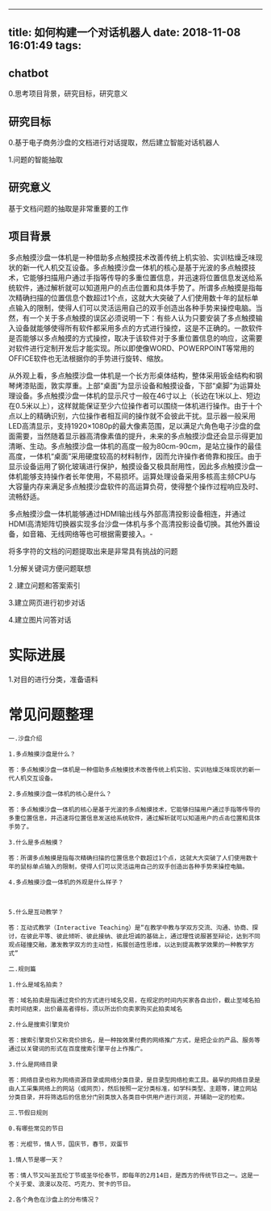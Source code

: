 
---
title: 如何构建一个对话机器人
date: 2018-11-08 16:01:49
tags:
---

## chatbot

0.思考项目背景，研究目标，研究意义

## 研究目标

0.基于电子商务沙盘的文档进行对话提取，然后建立智能对话机器人

1.问题的智能抽取

## 研究意义

基于文档问题的抽取是非常重要的工作

## 项目背景

多点触摸沙盘一体机是一种借助多点触摸技术改善传统上机实验、实训枯燥乏味现状的新一代人机交互设备。多点触摸沙盘一体机的核心是基于光波的多点触摸技术，它能够扫描用户通过手指等传导的多重位置信息，并迅速将位置信息发送给系统软件，通过解析就可以知道用户的点击位置和具体手势了。所谓多点触摸是指每次精确扫描的位置信息个数超过1个点，这就大大突破了人们使用数十年的鼠标单点输入的限制，使得人们可以灵活运用自己的双手创造出各种手势来操控电脑。当然，有一个关于多点触摸的误区必须说明一下：有些人认为只要安装了多点触摸输入设备就能够使得所有软件都采用多点的方式进行操控，这是不正确的。一款软件是否能够以多点触摸的方式操控，取决于该软件对于多重位置信息的响应，这需要对软件进行定制开发后才能实现。所以即使像WORD、POWERPOINT等常用的OFFICE软件也无法根据你的手势进行旋转、缩放。

从外观上看，多点触摸沙盘一体机是一个长方形桌体结构，整体采用钣金结构和钢琴烤漆贴面，敦实厚重。上部“桌面”为显示设备和触摸设备，下部“桌脚”为运算处理设备。多点触摸沙盘一体机的显示尺寸一般在46寸以上（长边在1米以上、短边在0.5米以上），这样就能保证至少六位操作者可以围绕一体机进行操作。由于十个点以上的精确识别，六位操作者相互间的操作就不会彼此干扰。显示器一般采用LED高清显示，支持1920×1080p的最大像素范围，足以满足六角色电子沙盘的盘面需要，当然随着显示器高清像素值的提升，未来的多点触摸沙盘还会显示得更加清晰、生动。多点触摸沙盘一体机的高度一般为80cm-90cm，是站立操作的最佳高度，一体机“桌面”采用硬度较高的材料制作，因而允许操作者倚靠和按压。由于显示设备运用了钢化玻璃进行保护，触摸设备又极具耐用性，因此多点触摸沙盘一体机能够支持操作者长年使用，不易损坏。运算处理设备采用多核高主频CPU与大容量内存来满足多点触摸沙盘软件的高运算负荷，使得整个操作过程响应及时、流畅舒适。

多点触摸沙盘一体机能够通过HDMI输出线与外部高清投影设备相连，并通过HDMI高清矩阵切换器实现多台沙盘一体机与多个高清投影设备切换。其他外置设备，如音箱、无线网络等也可根据需要接入。­­­­­­­-

将多字符的文档的问题提取出来是非常具有挑战的问题

1.分解关键词方便问题联想

2 .建立问题和答案索引

3.建立网页进行初步对话

4.建立图片问答对话

# 实际进展

1.对目的进行分类，准备语料



# 常见问题整理
```
一.沙盘介绍

1.多点触摸沙盘是什么？

答：多点触摸沙盘一体机是一种借助多点触摸技术改善传统上机实验、实训枯燥乏味现状的新一代人机交互设备。

2.多点触摸沙盘一体机的核心是什么？

答：多点触摸沙盘一体机的核心是基于光波的多点触摸技术，它能够扫描用户通过手指等传导的多重位置信息，并迅速将位置信息发送给系统软件，通过解析就可以知道用户的点击位置和具体手势了。

3.什么是多点触摸？

答：所谓多点触摸是指每次精确扫描的位置信息个数超过1个点，这就大大突破了人们使用数十年的鼠标单点输入的限制，使得人们可以灵活运用自己的双手创造出各种手势来操控电脑。

4.多点触摸沙盘一体机的外观是什么样子？



5.什么是互动教学？

答：互动式教学（Interactive Teaching）是“在教学中教与学双方交流、沟通、协商、探讨，在彼此平等、彼此倾听、彼此接纳、彼此坦诚的基础上，通过理性说服甚至辩论，达到不同观点碰撞交融，激发教学双方的主动性，拓展创造性思维，以达到提高教学效果的一种教学方式”

二.规则篇

1.什么是域名拍卖？

答：域名拍卖是指通过竞价的方式进行域名交易，在规定的时间内买家各自出价，截止至域名拍卖时间结束，出价最高者得标，须以所出价向卖家购买此拍卖域名

2.什么是搜索引擎竞价

答：搜索引擎竞价又称竞价排名，是一种按效果付费的网络推广方式，是把企业的产品、服务等通过以关键词的形式在百度搜索引擎平台上作推广。

3.什么是网络目录

答：网络目录也称为网络资源目录或网络分类目录，是目录型网络检索工具。最早的网络目录是由人工采集网络上的网站（或网页），然后按照一定分类标准，如学科类型、主题等，建立网站分类目录，并将筛选后的信息分门别类放入各类目中供用户进行浏览，并辅助一定的检索。

三.节假日规则

0.有哪些常见的节日

答：光棍节，情人节，国庆节，春节，双蛋节

1.情人节是哪一天？

答：情人节又叫圣瓦伦丁节或圣华伦泰节，即每年的2月14日，是西方的传统节日之一。这是一个关于爱、浪漫以及花、巧克力、贺卡的节日。

2.各个角色在沙盘上的分布情况？


```






